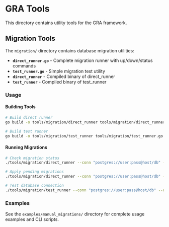# GRA Tools

This directory contains utility tools for the GRA framework.

## Migration Tools

The `migration/` directory contains database migration utilities:

- **`direct_runner.go`** - Complete migration runner with up/down/status commands
- **`test_runner.go`** - Simple migration test utility
- **`direct_runner`** - Compiled binary of direct_runner
- **`test_runner`** - Compiled binary of test_runner

### Usage

#### Building Tools
```bash
# Build direct runner
go build -o tools/migration/direct_runner tools/migration/direct_runner.go

# Build test runner  
go build -o tools/migration/test_runner tools/migration/test_runner.go
```

#### Running Migrations
```bash
# Check migration status
./tools/migration/direct_runner --conn "postgres://user:pass@host/db" --status

# Apply pending migrations
./tools/migration/direct_runner --conn "postgres://user:pass@host/db" --up

# Test database connection
./tools/migration/test_runner --conn "postgres://user:pass@host/db" --up
```

### Examples

See the `examples/manual_migrations/` directory for complete usage examples and CLI scripts.
